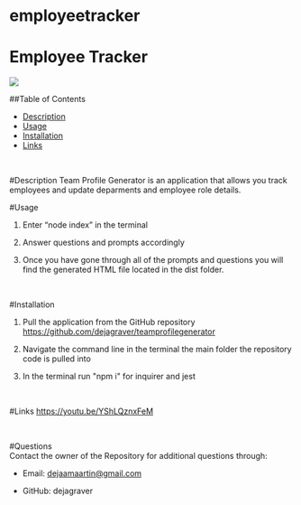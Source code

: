 # employeetracker

 <h1> Employee Tracker </h1>
  
  <img src = "https://img.shields.io/badge/license-MIT License-brightgreen"><br />

  ##Table of Contents
  * [Description](#Description)
  * [Usage](#Usage)
  * [Installation](#Installation)
  * [Links](#Links)
  <br />

<a name="Description">#Description</a>
  Team Profile Generator is an application that allows you track employees and update deparments and employee role details. 
 <br />

<a name="Usage">#Usage</a>
1. Enter “node index” in the terminal
2. Answer questions and prompts accordingly
3. Once you have gone through all of the prompts and questions you will find the generated HTML file located in the dist folder. 


    <br />


<a name="Description">#Installation</a>
1. Pull the application from the GitHub repository https://github.com/dejagraver/teamprofilegenerator
2. Navigate the command line in the terminal the main folder the repository code is pulled into
3. In the terminal run "npm i" for inquirer and jest

    <br />

 <a name="Links">#Links</a>
https://youtu.be/YShLQznxFeM

  <br />


  #Questions <br />
  Contact the owner of the Repository for additional questions through:

* Email: dejaamaartin@gmail.com

* GitHub: dejagraver
